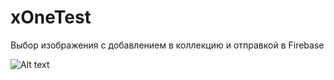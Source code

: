 # xOneTest
Выбор изображения с добавлением в коллекцию и отправкой в Firebase

![Alt text](https://github.com/Satin91/xOneTest/blob/main/xOneTestGIF.gif)
